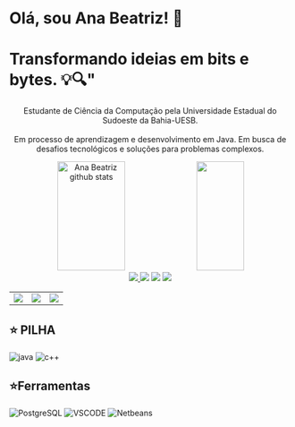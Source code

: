 
# Olá, sou Ana Beatriz! 👋

  # Transformando ideias em bits e bytes. 💡🔍"

<p align="center">   Estudante de Ciência da Computação pela Universidade Estadual do Sudoeste da Bahia-UESB.  
 <br><br>  Em processo de aprendizagem e desenvolvimento em Java. Em busca de desafios tecnológicos e soluções para problemas complexos.



   <div align="center">  
  <img width="49%" height="195px" src="https://github-readme-stats.vercel.app/api?username=anabeatrizsse1&show_icons=true&count_private=true&hide_border=true&title_color=ff91a4&icon_color=ff91a4&text_color=c9d1d9&bg_color=0d1117" alt="Ana Beatriz github stats" /> 
  <img width="41%" height="195px" src="https://github-readme-stats.vercel.app/api/top-langs/?username=anabeatrizsse1&layout=compact&hide_border=true&title_color=ff91a4&text_color=ff91a4&bg_color=0d1117" />
</div>

  <div align="center"> 
   <a href="https://www.instagram.com/anabeatrizsse" target="_blank"><img src="https://img.shields.io/badge/-Instagram-%23E4405F?style=for-the-badge&logo=instagram&logoColor=white">
    </a>
    <a href = "mailto:contato.anabeatrizsse1@gmail.com"> <img src="https://img.shields.io/badge/-Gmail-%23333?style=for-the-badge&logo=gmail&logoColor=white" target="_blank"></a>
   <a href="https://www.linkedin.com/in/ana-beatriz-8bb893290/" target="_blank"><img src="https://img.shields.io/badge/-LinkedIn-%230077B5?style=for-the-badge&logo=linkedin&logoColor=white"  
   target="_blank"></a> 
  <a href="https://twitter.com/blairfalida" target="_blank"><img src="https://img.shields.io/badge/Twitter-1DA1F2?style=for-the-badge&logo=twitter&logoColor=white" target="_blank"></a>



  
  <table>
    <tr>
      <td><img src="https://64.media.tumblr.com/tumblr_lyxj33CYzW1qigluvo4_250.gif"></td>
      <td><img src="https://64.media.tumblr.com/tumblr_lyxj33CYzW1qigluvo5_250.gifv"></td>
      <td><img src="https://64.media.tumblr.com/tumblr_lyxj33CYzW1qigluvo6_250.gifv"></td>
    </tr>
  </table>
</div>
<div> 
  


## ⭐️ PILHA
<img align=center alt="java"  src="https://img.shields.io/badge/Java-ED8B00?style=for-the-badge&logo=openjdk&logoColor=white">
<img align=center alt="c++"  src="https://img.shields.io/badge/C%2B%2B-00599C?style=for-the-badge&logo=c%2B%2B&logoColor=white">
  


  ##  ⭐️Ferramentas
  <img align=center alt="PostgreSQL"  src="https://img.shields.io/badge/PostgreSQL-316192?style=for-the-badge&logo=postgresql&logoColor=white">
  <img align=center alt="VSCODE"  src="https://img.shields.io/badge/VSCODE-316192?style=for-the-badge&logo=VSCODE&logoColor=white">
  <img align=center alt="Netbeans"  src="https://img.shields.io/badge/Netbeans-316192?style=for-the-badge&logo=Netbeans&logoColor=white">
 <p align="center">

 
